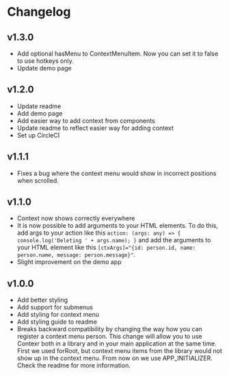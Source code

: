 # Changelog

## v1.3.0

- Add optional hasMenu to ContextMenuItem. Now you can set it to false to use hotkeys
only.
- Update demo page

## v1.2.0

- Update readme
- Add demo page
- Add easier way to add context from components
- Update readme to reflect easier way for adding context
- Set up CircleCI

## v1.1.1

- Fixes a bug where the context menu would show in incorrect positions when scrolled.

## v1.1.0

- Context now shows correctly everywhere
- It is now possible to add arguments to your HTML elements. To do this, add args to your 
action like this `action: (args: any) => { console.log('Deleting ' + args.name); }` and
add the arguments to your HTML element like this
`[ctxArgs]="{id: person.id, name: person.name, message: person.message}"`.
- Slight improvement on the demo app

## v1.0.0

- Add better styling
- Add support for submenus
- Add styling for context menu
- Add styling guide to readme
- Breaks backward compatibility by changing the way how you 
can register a context menu person. This change will allow you
to use Contexr both in a library and in your main application
at the same time. First we used forRoot, but context menu items
from the library would not show up in the context menu. From now 
on we use APP_INITIALIZER. Check the readme for more information.


